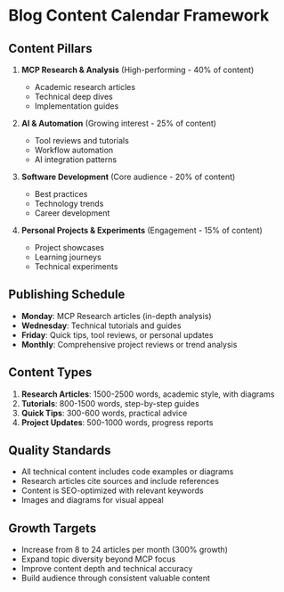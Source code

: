 # Blog Content Calendar Framework

## Content Pillars
1. **MCP Research & Analysis** (High-performing - 40% of content)
   - Academic research articles
   - Technical deep dives
   - Implementation guides

2. **AI & Automation** (Growing interest - 25% of content)
   - Tool reviews and tutorials
   - Workflow automation
   - AI integration patterns

3. **Software Development** (Core audience - 20% of content)
   - Best practices
   - Technology trends
   - Career development

4. **Personal Projects & Experiments** (Engagement - 15% of content)
   - Project showcases
   - Learning journeys
   - Technical experiments

## Publishing Schedule
- **Monday**: MCP Research articles (in-depth analysis)
- **Wednesday**: Technical tutorials and guides
- **Friday**: Quick tips, tool reviews, or personal updates
- **Monthly**: Comprehensive project reviews or trend analysis

## Content Types
1. **Research Articles**: 1500-2500 words, academic style, with diagrams
2. **Tutorials**: 800-1500 words, step-by-step guides
3. **Quick Tips**: 300-600 words, practical advice
4. **Project Updates**: 500-1000 words, progress reports

## Quality Standards
- All technical content includes code examples or diagrams
- Research articles cite sources and include references
- Content is SEO-optimized with relevant keywords
- Images and diagrams for visual appeal

## Growth Targets
- Increase from 8 to 24 articles per month (300% growth)
- Expand topic diversity beyond MCP focus
- Improve content depth and technical accuracy
- Build audience through consistent valuable content